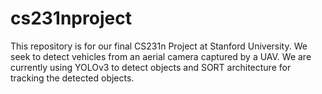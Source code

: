 # cs231nproject

This repository is for our final CS231n Project at Stanford University. We seek to detect vehicles from an aerial camera captured by a UAV. We are currently using YOLOv3 to detect objects and SORT architecture for tracking the detected objects.
